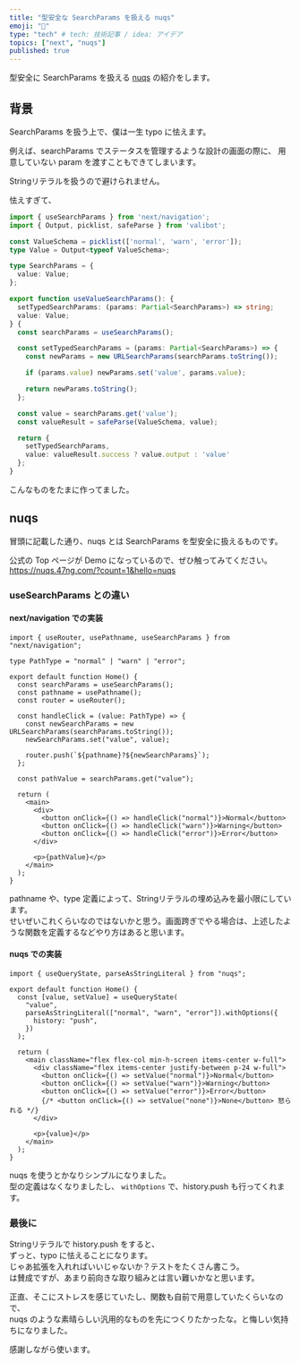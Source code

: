 ```yaml
---
title: "型安全な SearchParams を扱える nuqs"
emoji: "🛟"
type: "tech" # tech: 技術記事 / idea: アイデア
topics: ["next", "nuqs"]
published: true
---
```



型安全に SearchParams を扱える [nuqs](https://nuqs.47ng.com/) の紹介をします。

## 背景

SearchParams を扱う上で、僕は一生 typo に怯えます。

例えば、searchParams でステータスを管理するような設計の画面の際に、
用意していない param を渡すこともできてしまいます。

Stringリテラルを扱うので避けられません。

怯えすぎて、

```ts
import { useSearchParams } from 'next/navigation';
import { Output, picklist, safeParse } from 'valibot';

const ValueSchema = picklist(['normal', 'warn', 'error']);
type Value = Output<typeof ValueSchema>;

type SearchParams = {
  value: Value;
};

export function useValueSearchParams(): {
  setTypedSearchParams: (params: Partial<SearchParams>) => string;
  value: Value;
} {
  const searchParams = useSearchParams();

  const setTypedSearchParams = (params: Partial<SearchParams>) => {
    const newParams = new URLSearchParams(searchParams.toString());

    if (params.value) newParams.set('value', params.value);

    return newParams.toString();
  };

  const value = searchParams.get('value');
  const valueResult = safeParse(ValueSchema, value);

  return {
    setTypedSearchParams,
    value: valueResult.success ? value.output : 'value'
  };
}
```

こんなものをたまに作ってました。

## nuqs

冒頭に記載した通り、nuqs とは
SearchParams を型安全に扱えるものです。

公式の Top ページが Demo になっているので、ぜひ触ってみてください。
https://nuqs.47ng.com/?count=1&hello=nuqs

### useSearchParams との違い

#### next/navigation での実装

```tsx
import { useRouter, usePathname, useSearchParams } from "next/navigation";

type PathType = "normal" | "warn" | "error";

export default function Home() {
  const searchParams = useSearchParams();
  const pathname = usePathname();
  const router = useRouter();

  const handleClick = (value: PathType) => {
    const newSearchParams = new URLSearchParams(searchParams.toString());
    newSearchParams.set("value", value);

    router.push(`${pathname}?${newSearchParams}`);
  };

  const pathValue = searchParams.get("value");

  return (
    <main>
      <div>
        <button onClick={() => handleClick("normal")}>Normal</button>
        <button onClick={() => handleClick("warn")}>Warning</button>
        <button onClick={() => handleClick("error")}>Error</button>
      </div>

      <p>{pathValue}</p>
    </main>
  );
}
```

pathname や、type 定義によって、Stringリテラルの埋め込みを最小限にしています。  
せいぜいこれくらいなのではないかと思う。画面跨ぎでやる場合は、上述したような関数を定義するなどやり方はあると思います。  

#### nuqs での実装

```tsx
import { useQueryState, parseAsStringLiteral } from "nuqs";

export default function Home() {
  const [value, setValue] = useQueryState(
    "value",
    parseAsStringLiteral(["normal", "warn", "error"]).withOptions({
      history: "push",
    })
  );

  return (
    <main className="flex flex-col min-h-screen items-center w-full">
      <div className="flex items-center justify-between p-24 w-full">
        <button onClick={() => setValue("normal")}>Normal</button>
        <button onClick={() => setValue("warn")}>Warning</button>
        <button onClick={() => setValue("error")}>Error</button>
        {/* <button onClick={() => setValue("none")}>None</button> 怒られる */}
      </div>

      <p>{value}</p>
    </main>
  );
}
```

nuqs を使うとかなりシンプルになりました。  
型の定義はなくなりましたし、 `withOptions` で、history.push も行ってくれます。  

### 最後に

Stringリテラルで history.push をすると、  
ずっと、typo に怯えることになります。  
じゃあ拡張を入れればいいじゃないか？テストをたくさん書こう。  
は賛成ですが、あまり前向きな取り組みとは言い難いかなと思います。  

正直、そこにストレスを感じていたし、関数も自前で用意していたくらいなので、  
nuqs のような素晴らしい汎用的なものを先につくりたかったな。と悔しい気持ちになりました。  

感謝しながら使います。
